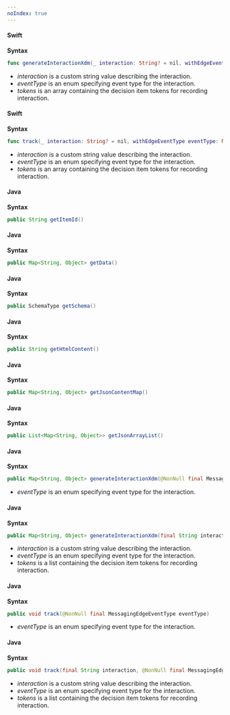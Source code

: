 ```yaml
---
noIndex: true
---
```


<Variant platform="ios" function="generate-interaction-xdm" repeat="4"/>

#### Swift

**Syntax**

```swift
func generateInteractionXdm(_ interaction: String? = nil, withEdgeEventType eventType: MessagingEdgeEventType, forTokens tokens: [String]? = nil) -> [String: Any]?
```

* _interaction_ is a custom string value describing the interaction.
* _eventType_ is an enum specifying event type for the interaction.
* _tokens_ is an array containing the decision item tokens for recording interaction.

<Variant platform="ios" function="track" repeat="4"/>

#### Swift

**Syntax**

```swift
func track(_ interaction: String? = nil, withEdgeEventType eventType: MessagingEdgeEventType, forTokens tokens: [String]? = nil)
```

* _interaction_ is a custom string value describing the interaction.
* _eventType_ is an enum specifying event type for the interaction.
* _tokens_ is an array containing the decision item tokens for recording interaction.

<Variant platform="android" function="get-item-id" repeat="3"/>

#### Java

**Syntax**

```java
public String getItemId()
```

<Variant platform="android" function="get-item-data" repeat="3"/>

#### Java

**Syntax**

```java
public Map<String, Object> getData()
```

<Variant platform="android" function="get-schema" repeat="3"/>

#### Java

**Syntax**

```java
public SchemaType getSchema()
```

<Variant platform="android" function="get-html-content" repeat="3"/>

#### Java

**Syntax**

```java
public String getHtmlContent()
```

<Variant platform="android" function="get-json-content-map" repeat="3"/>

#### Java

**Syntax**

```java
public Map<String, Object> getJsonContentMap()
```

<Variant platform="android" function="get-json-content-array-list" repeat="3"/>

#### Java

**Syntax**

```java
public List<Map<String, Object>> getJsonArrayList()
```

<Variant platform="android" function="generate-interaction-xdm" repeat="4"/>

#### Java

**Syntax**

```java
public Map<String, Object> generateInteractionXdm(@NonNull final MessagingEdgeEventType eventType)
```

* _eventType_ is an enum specifying event type for the interaction.

<Variant platform="android" function="generate-interaction-xdm-with-tokens" repeat="4"/>

#### Java

**Syntax**

```java
public Map<String, Object> generateInteractionXdm(final String interaction, @NonNull final MessagingEdgeEventType eventType, final List<String> tokens)
```

* _interaction_ is a custom string value describing the interaction.
* _eventType_ is an enum specifying event type for the interaction.
* _tokens_ is a list containing the decision item tokens for recording interaction.

<Variant platform="android" function="track" repeat="4"/>

#### Java

**Syntax**

```java
public void track(@NonNull final MessagingEdgeEventType eventType)
```

* _eventType_ is an enum specifying event type for the interaction.

<Variant platform="android" function="track-with-tokens" repeat="4"/>

#### Java

**Syntax**

```java
public void track(final String interaction, @NonNull final MessagingEdgeEventType eventType, final List<String> tokens)
```

* _interaction_ is a custom string value describing the interaction.
* _eventType_ is an enum specifying event type for the interaction.
* _tokens_ is a list containing the decision item tokens for recording interaction.